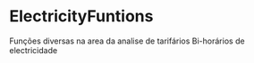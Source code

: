 # ElectricityFuntions
Funções diversas na area da analise de tarifários Bi-horários de electricidade

